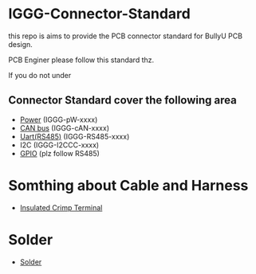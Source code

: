 # IGGG-Connector-Standard
this repo is aims to provide the PCB connector standard for BullyU PCB design.

PCB Enginer please follow this standard thz.

If you do not under

## Connector Standard cover the following area
* [Power](https://github.com/PolyU-Robocon/IGGG-Connector-Standard/tree/main/Power) (IGGG-pW-xxxx)
* [CAN bus](https://github.com/PolyU-Robocon/IGGG-Connector-Standard/tree/main/CAN%20Bus) (IGGG-cAN-xxxx)
* [Uart(RS485)](https://github.com/PolyU-Robocon/IGGG-Connector-Standard/tree/main/RS485) (IGGG-RS485-xxxx)
* I2C (IGGG-I2CCC-xxxx)
* [GPIO](https://github.com/PolyU-Robocon/IGGG-Connector-Standard/tree/main/RS485) (plz follow RS485)

# Somthing about Cable and Harness
* [Insulated Crimp Terminal](https://github.com/PolyU-Robocon/IGGG-Connector-Standard/tree/main/Insulated-Crimp-Terminal)
# Solder
* [Solder](https://github.com/PolyU-Robocon/IGGG-Connector-Standard/tree/main/solder)
